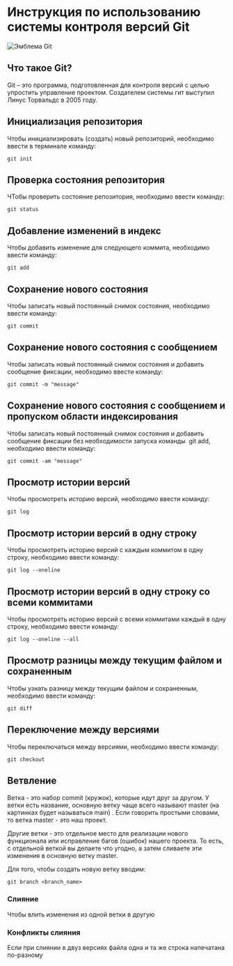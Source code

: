 # **Инструкция по использованию системы контроля версий Git**

![Эмблема Git](Git_logo.jpg)

## Что такое Git?

Git – это программа, подготовленная для контроля версий с целью упростить управление проектом. Создателем системы гит выступил Линус Торвальдс в 2005 году.

## Инициализация репозитория

Чтобы инициализировать (создать) новый репозиторий, необходимо ввести в терминале команду:

    git init

## Проверка состояния репозитория

ЧТобы проверить состояние репозитория, необходимо ввести команду:

    git status

## Добавление изменений в индекс

Чтобы добавить изменение для следующего коммита, необходимо ввести команду:

    git add

## Сохранение нового состояния

Чтобы записать новый постоянный снимок состояния, необходимо ввести команду:

    git commit

## Сохранение нового состояния с сообщением

Чтобы записать новый постоянный снимок состояния и добавить сообщение фиксации, необходимо ввести команду:

    git commit -m "message"

## Сохранение нового состояния с сообщением и пропуском области индексирования

Чтобы записать новый постоянный снимок состояния и добавить сообщение фиксации без необходимости запуска команды  git add, необходимо ввести команду:

    git commit -am "message"

## Просмотр истории версий

Чтобы просмотреть историю версий, необходимо ввести команду:

    git log

## Просмотр истории версий в одну строку

Чтобы просмотреть историю версий с каждым коммитом в одну строку, необходимо ввести команду:

    git log --oneline

## Просмотр истории версий в одну строку со всеми коммитами

Чтобы просмотреть историю версий с всеми коммитами каждый в одну строку, необходимо ввести команду:

    git log --oneline --all

## Просмотр разницы между текущим файлом и сохраненным

Чтобы узнать разницу между текущим файлом и сохраненным, необходимо ввести команду:

    git diff
## Переключение между версиями

Чтобы переключаться между версиями, необходимо ввести команду:

    git checkout

## Ветвление

Ветка - это набор commit (кружок), которые идут друг за другом. У ветки есть название, основную ветку чаще всего называют master (на картинках будет называться main) . Если говорить простыми словами, то ветка master - это наш проект.

Другие ветки - это отдельное место для реализации нового функционала или исправление багов (ошибок) нашего проекта. То есть, с отдельной веткой вы делаете что угодно, а затем сливаете эти изменения в основную ветку master.

Для того, чтобы создать новую ветку вводим:

    git branch <branch_name>
    
### Слияние

Чтобы влить изменения из одной ветки в другую

### Конфликты слияния

Если при слиянии в двуз версиях файла одна и та же строка напечатана по-разному
